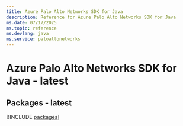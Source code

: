 ```yaml
---
title: Azure Palo Alto Networks SDK for Java
description: Reference for Azure Palo Alto Networks SDK for Java
ms.date: 07/17/2025
ms.topic: reference
ms.devlang: java
ms.service: paloaltonetworks
---
```

# Azure Palo Alto Networks SDK for Java - latest
## Packages - latest
[!INCLUDE [packages](palo-alto-networks-index.md)]